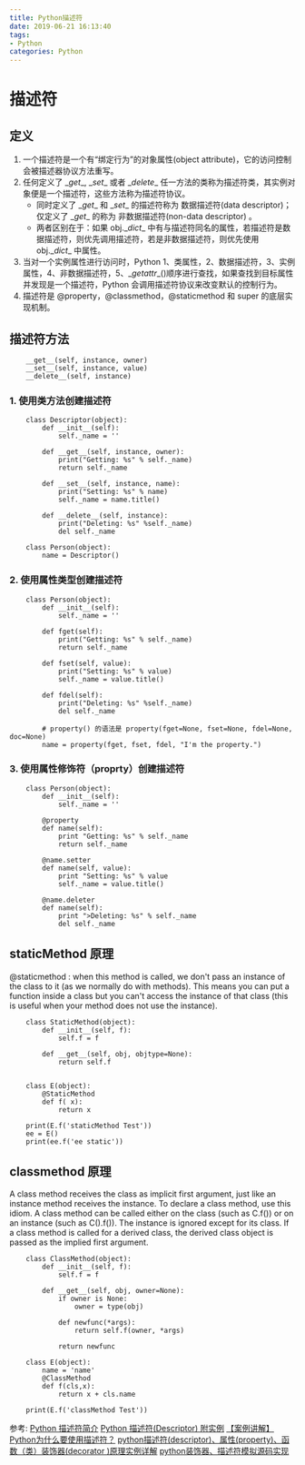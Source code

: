 ```yaml
---
title: Python描述符
date: 2019-06-21 16:13:40
tags:
- Python
categories: Python
---
```

# 描述符
## 定义
1. 一个描述符是一个有“绑定行为”的对象属性(object attribute)，它的访问控制会被描述器协议方法重写。
2. 任何定义了 \__get__, \__set__ 或者 \__delete__ 任一方法的类称为描述符类，其实例对象便是一个描述符，这些方法称为描述符协议。
    - 同时定义了 \__get__ 和 \__set__ 的描述符称为 数据描述符(data descriptor)；仅定义了 \__get__ 的称为 非数据描述符(non-data descriptor) 。
    - 两者区别在于：如果 obj.\__dict__ 中有与描述符同名的属性，若描述符是数据描述符，则优先调用描述符，若是非数据描述符，则优先使用 obj.\__dict__ 中属性。
3. 当对一个实例属性进行访问时，Python 1、类属性，2、数据描述符，3、实例属性，4、非数据描述符，5、\__getattr__()顺序进行查找，如果查找到目标属性并发现是一个描述符，Python 会调用描述符协议来改变默认的控制行为。
4. 描述符是 @property，@classmethod，@staticmethod 和 super 的底层实现机制。

## 描述符方法
```
    __get__(self, instance, owner)
    __set__(self, instance, value)
    __delete__(self, instance)
```
### 1. 使用类方法创建描述符
```
    class Descriptor(object):
        def __init__(self):
            self._name = ''
    
        def __get__(self, instance, owner):
            print("Getting: %s" % self._name)
            return self._name
    
        def __set__(self, instance, name):
            print("Setting: %s" % name)
            self._name = name.title()
    
        def __delete__(self, instance):
            print("Deleting: %s" %self._name)
            del self._name
 
    class Person(object):
        name = Descriptor()
```
### 2. 使用属性类型创建描述符
```
    class Person(object):
        def __init__(self):
            self._name = ''
    
        def fget(self):
            print("Getting: %s" % self._name)
            return self._name
    
        def fset(self, value):
            print("Setting: %s" % value)
            self._name = value.title()

        def fdel(self):
            print("Deleting: %s" %self._name)
            del self._name

        # property() 的语法是 property(fget=None, fset=None, fdel=None, doc=None)
        name = property(fget, fset, fdel, "I'm the property.")
```

### 3. 使用属性修饰符（proprty）创建描述符
```
    class Person(object):
        def __init__(self):
            self._name = ''
    
        @property
        def name(self):
            print "Getting: %s" % self._name
            return self._name
    
        @name.setter
        def name(self, value):
            print "Setting: %s" % value
            self._name = value.title()
    
        @name.deleter
        def name(self):
            print ">Deleting: %s" % self._name
            del self._name
```

## staticMethod 原理
@staticmethod : when this method is called, we don't pass an instance of the class to it (as we normally do with methods). This means you can put a function inside a class but you can't access the instance of that class (this is useful when your method does not use the instance).
```
    class StaticMethod(object):
        def __init__(self, f):
            self.f = f
        
        def __get__(self, obj, objtype=None):
            return self.f


    class E(object):
        @StaticMethod
        def f( x):
            return x
            
    print(E.f('staticMethod Test'))
    ee = E()
    print(ee.f('ee static'))
```
## classmethod 原理
A class method receives the class as implicit first argument, just like an instance method receives the instance. To declare a class method, use this idiom.
A class method can be called either on the class (such as C.f()) or on an instance (such as C().f()). The instance is ignored except for its class. If a class method is called for a derived class, the derived class object is passed as the implied first argument.
```
    class ClassMethod(object):
        def __init__(self, f):
            self.f = f
        
        def __get__(self, obj, owner=None):
            if owner is None:
                owner = type(obj)
            
            def newfunc(*args):
                return self.f(owner, *args)
            
            return newfunc
    
    class E(object):
        name = 'name'
        @ClassMethod
        def f(cls,x):
            return x + cls.name

    print(E.f('classMethod Test'))
```


参考:
[Python 描述符简介](https://www.ibm.com/developerworks/cn/opensource/os-pythondescriptors/index.html)
[Python 描述符(Descriptor) 附实例](https://zhuanlan.zhihu.com/p/42485483)
[【案例讲解】Python为什么要使用描述符？](https://juejin.im/post/5cc4fbc0f265da0380437706)
[python描述符(descriptor)、属性(property)、函数（类）装饰器(decorator )原理实例详解](https://www.cnblogs.com/chenyangyao/p/python_descriptor.html)
[python装饰器、描述符模拟源码实现](https://segmentfault.com/a/1190000013425128)